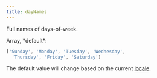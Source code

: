 ```yaml
---
title: dayNames
---
```


Full names of days-of-week.

<div class='spec' markdown='1'>
Array, *default*:

```js
['Sunday', 'Monday', 'Tuesday', 'Wednesday',
  'Thursday', 'Friday', 'Saturday']
```
</div>

The default value will change based on the current [locale](locale).
